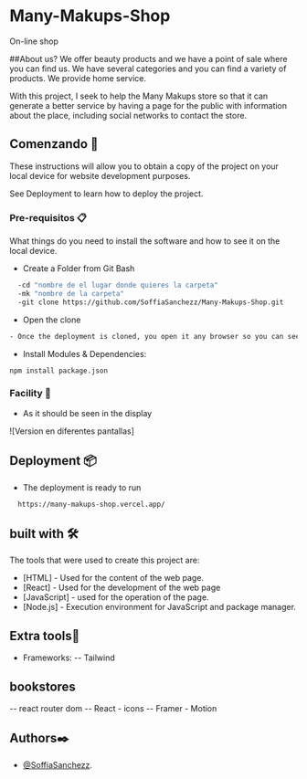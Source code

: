 # Many-Makups-Shop
On-line shop

##About us?
We offer beauty products and we have a point of sale where you can find us. We have several categories and you can find a variety of products. We provide home service. 

With this project, I seek to help the Many Makups store so that it can generate a better service by having a page for the public with information about the place, including social networks to contact the store.

## Comenzando 🚀

These instructions will allow you to obtain a copy of the project on your local device for website development purposes.

See Deployment to learn how to deploy the project.

### Pre-requisitos 📋

What things do you need to install the software and how to see it on the local device.

- Create a Folder from Git Bash

```bash
  -cd "nombre de el lugar donde quieres la carpeta"
  -mk "nombre de la carpeta"
  -git clone https://github.com/SoffiaSanchezz/Many-Makups-Shop.git 
  ```

- Open the clone

```bash
- Once the deployment is cloned, you open it any browser so you can see the finished web page.
```


- Install Modules & Dependencies:

``` npm install package.json ```


### Facility 🔧

- As it should be seen in the display

![Version en diferentes pantallas]

## Deployment 📦

- The deployment is ready to run

```bash
  https://many-makups-shop.vercel.app/
```

## built with 🛠️

The tools that were used to create this project are:

- [HTML] - Used for the content of the web page.
- [React] - Used for the development of the web page
- [JavaScript] - used for the operation of the page.
- [Node.js] - Execution environment for JavaScript and package manager.

## Extra tools🔧

- Frameworks:
-- Tailwind

## bookstores
-- react router dom
-- React - icons
-- Framer - Motion

## Authors✒️
- [@SoffiaSanchezz](https://github.com/SoffiaSanchezz).
